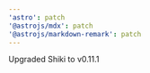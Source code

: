 ```yaml
---
'astro': patch
'@astrojs/mdx': patch
'@astrojs/markdown-remark': patch
---
```


Upgraded Shiki to v0.11.1
